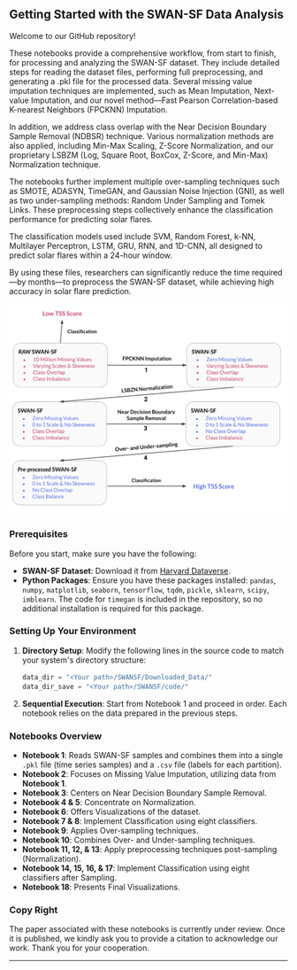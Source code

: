 ## Getting Started with the SWAN-SF Data Analysis

Welcome to our GitHub repository!

These notebooks provide a comprehensive workflow, from start to finish, for processing and analyzing the SWAN-SF dataset. They include detailed steps for reading the dataset files, performing full preprocessing, and generating a .pkl file for the processed data. Several missing value imputation techniques are implemented, such as Mean Imputation, Next-value Imputation, and our novel method—Fast Pearson Correlation-based K-nearest Neighbors (FPCKNN) Imputation.

In addition, we address class overlap with the Near Decision Boundary Sample Removal (NDBSR) technique. Various normalization methods are also applied, including Min-Max Scaling, Z-Score Normalization, and our proprietary LSBZM (Log, Square Root, BoxCox, Z-Score, and Min-Max) Normalization technique.

The notebooks further implement multiple over-sampling techniques such as SMOTE, ADASYN, TimeGAN, and Gaussian Noise Injection (GNI), as well as two under-sampling methods: Random Under Sampling and Tomek Links. These preprocessing steps collectively enhance the classification performance for predicting solar flares.

The classification models used include SVM, Random Forest, k-NN, Multilayer Perceptron, LSTM, GRU, RNN, and 1D-CNN, all designed to predict solar flares within a 24-hour window.

By using these files, researchers can significantly reduce the time required—by months—to preprocess the SWAN-SF dataset, while achieving high accuracy in solar flare prediction.

<img src="meth.svg" width="600" alt="SeriesGAN Architecture" title="SeriesGAN Architecture">

### Prerequisites

Before you start, make sure you have the following:

- **SWAN-SF Dataset**: Download it from [Harvard Dataverse](https://dataverse.harvard.edu/dataset.xhtml?persistentId=doi:10.7910/DVN/EBCFKM).
- **Python Packages**: Ensure you have these packages installed: `pandas`, `numpy`, `matplotlib`, `seaborn`, `tensorflow`, `tqdm`, `pickle`, `sklearn`, `scipy`, `imblearn`. The code for `timegan` is included in the repository, so no additional installation is required for this package.

### Setting Up Your Environment

1. **Directory Setup**: Modify the following lines in the source code to match your system's directory structure:

    ```python
    data_dir = "<Your path>/SWANSF/Downloaded_Data/"  
    data_dir_save = "<Your path>/SWANSF/code/"  
    ```

2. **Sequential Execution**: Start from Notebook 1 and proceed in order. Each notebook relies on the data prepared in the previous steps.

### Notebooks Overview

- **Notebook 1**: Reads SWAN-SF samples and combines them into a single `.pkl` file (time series samples) and a `.csv` file (labels for each partition).
- **Notebook 2**: Focuses on Missing Value Imputation, utilizing data from **Notebook 1**.
- **Notebook 3**: Centers on Near Decision Boundary Sample Removal.
- **Notebook 4 & 5**: Concentrate on Normalization.
- **Notebook 6**: Offers Visualizations of the dataset.
- **Notebook 7 & 8**: Implement Classification using eight classifiers.
- **Notebook 9**: Applies Over-sampling techniques.
- **Notebook 10**: Combines Over- and Under-sampling techniques.
- **Notebook 11, 12, & 13**: Apply preprocessing techniques post-sampling (Normalization).
- **Notebook 14, 15, 16, & 17**: Implement Classification using eight classifiers after Sampling.
- **Notebook 18**: Presents Final Visualizations.

### Copy Right

The paper associated with these notebooks is currently under review. Once it is published, we kindly ask you to provide a citation to acknowledge our work. Thank you for your cooperation.

---
